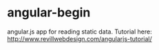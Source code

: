 angular-begin
=============

angular.js app for reading static data. Tutorial here: http://www.revillwebdesign.com/angularjs-tutorial/
